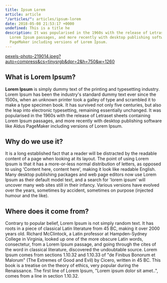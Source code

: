 ```yaml
---
title: Ipsum Lorem
article: article
"/articles/": articles/ipsum-lorem
date: 2018-05-08 21:53:17 +0000
undefined: This is a title he
description: It was popularised in the 1960s with the release of Letraset sheets containing
  Lorem Ipsum passages, and more recently with desktop publishing software like Aldus
  PageMaker including versions of Lorem Ipsum.
---
```

[pexels-photo-219014.jpeg?auto=compress&cs=tinysrgb&dpr=2&h=750&w=1260](https://images.pexels.com/photos/219014/pexels-photo-219014.jpeg?auto=compress&cs=tinysrgb&dpr=2&h=750&w=1260 "pexels-photo-219014.jpeg?auto=compress&cs=tinysrgb&dpr=2&h=750&w=1260")

## What is Lorem Ipsum?

**Lorem Ipsum** is simply dummy text of the printing and typesetting industry. Lorem Ipsum has been the industry's standard dummy text ever since the 1500s, when an unknown printer took a galley of type and scrambled it to make a type specimen book. It has survived not only five centuries, but also the leap into electronic typesetting, remaining essentially unchanged. It was popularised in the 1960s with the release of Letraset sheets containing Lorem Ipsum passages, and more recently with desktop publishing software like Aldus PageMaker including versions of Lorem Ipsum.

## Why do we use it?

It is a long established fact that a reader will be distracted by the readable content of a page when looking at its layout. The point of using Lorem Ipsum is that it has a more-or-less normal distribution of letters, as opposed to using 'Content here, content here', making it look like readable English. Many desktop publishing packages and web page editors now use Lorem Ipsum as their default model text, and a search for 'lorem ipsum' will uncover many web sites still in their infancy. Various versions have evolved over the years, sometimes by accident, sometimes on purpose (injected humour and the like).

## Where does it come from?

Contrary to popular belief, Lorem Ipsum is not simply random text. It has roots in a piece of classical Latin literature from 45 BC, making it over 2000 years old. Richard McClintock, a Latin professor at Hampden-Sydney College in Virginia, looked up one of the more obscure Latin words, consectetur, from a Lorem Ipsum passage, and going through the cites of the word in classical literature, discovered the undoubtable source. Lorem Ipsum comes from sections 1.10.32 and 1.10.33 of "de Finibus Bonorum et Malorum" (The Extremes of Good and Evil) by Cicero, written in 45 BC. This book is a treatise on the theory of ethics, very popular during the Renaissance. The first line of Lorem Ipsum, "Lorem ipsum dolor sit amet..", comes from a line in section 1.10.32.